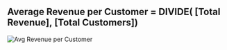 ## Average Revenue per Customer = DIVIDE( [Total Revenue], [Total Customers])

![Avg Revenue per Customer](https://github.com/marialyk77/PowerBI_Code_Diary/assets/139682076/bd8b87a1-e644-4588-b700-0a0be88d8a5f)

